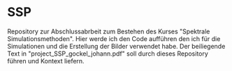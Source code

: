# SSP
Repository zur Abschlussabrbeit zum Bestehen des Kurses "Spektrale Simulationsmethoden".
Hier werde ich den Code aufführen den ich für die Simulationen und die Erstellung der Bilder
verwendet habe. Der beiliegende Text in "project_SSP_gockel_johann.pdf" soll durch dieses Repository führen und Kontext liefern.
